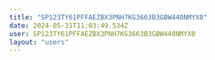 ```yaml
---
title: "SP123TY61PFFAEZBX3PNH7KG3663B3GBW440NMYX0"
date: 2024-05-31T11:03:49.534Z
user: SP123TY61PFFAEZBX3PNH7KG3663B3GBW440NMYX0
layout: "users"
---
```

    